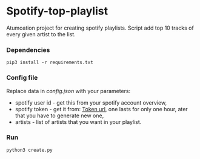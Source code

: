 # Spotify-top-playlist
Atumoation project for creating spotify playlists. Script add top 10 tracks of every given artist to the list.

### Dependencies
```
pip3 install -r requirements.txt
```

### Config file
Replace data in *config.json* with your parameters: 
- spotify user id - get this from your spotify account overview,
- spotify token - get it from: [Token url], one lasts for only one hour, ater that you have to generate new one,  
- artists - list of artists that you want in your playlist.

### Run
```
python3 create.py
```

  [Token url]: <https://developer.spotify.com/console/post-playlists/>
